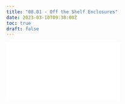 ```yaml
---
title: "08.01 - Off the Shelf Enclosures"
date: 2023-03-10T09:30:00Z
toc: true
draft: false
---
```


![Link to included file content](../../../../electronics/off-the-shelf-enclosures.md)
